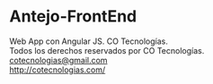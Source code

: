 # Antejo-FrontEnd

Web App con Angular JS. CO Tecnologías.</br>
Todos los derechos reservados por CO Tecnologías.</br>
cotecnologias@gmail.com</br>
http://cotecnologias.com/
